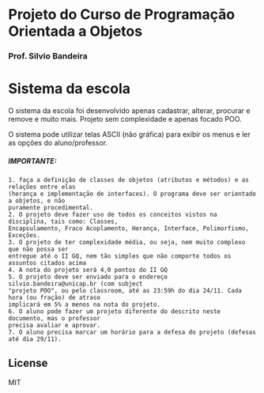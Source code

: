 # Projeto do Curso de Programação Orientada a Objetos
### Prof. Silvio Bandeira ###

# Sistema da escola

O sistema da escola foi desenvolvido apenas cadastrar, alterar, procurar e remove e muito mais. Projeto sem complexidade e apenas focado POO.

O sistema pode utilizar telas ASCII (não gráfica) para exibir os menus e ler as opções do aluno/professor.

##### IMPORTANTE:

	1. faça a definição de classes de objetos (atributos e métodos) e as relações entre elas
	(herança e implementação de interfaces). O programa deve ser orientado a objetos, e não
	puramente procedimental.
	2. O projeto deve fazer uso de todos os conceitos vistos na disciplina, tais como: Classes,
	Encapsulamento, Fraco Acoplamento, Herança, Interface, Polimorfismo, Exceções.
	3. O projeto de ter complexidade média, ou seja, nem muito complexo que não possa ser
	entregue até o II GQ, nem tão simples que não comporte todos os assuntos citados acima
	4. A nota do projeto será 4,0 pontos do II GQ
	5. O projeto deve ser enviado para o endereço silvio.bandeira@unicap.br (com subject
	"projeto POO", ou pelo classroom, até as 23:59h do dia 24/11. Cada hora (ou fração) de atraso
	implicará em 5% a menos na nota do projeto.
	6. O aluno pode fazer um projeto diferente do descrito neste documento, mas o professor
	precisa avaliar e aprovar.
	7. O aluno precisa marcar um horário para a defesa do projeto (defesas até dia 29/11).

License
----

MIT

